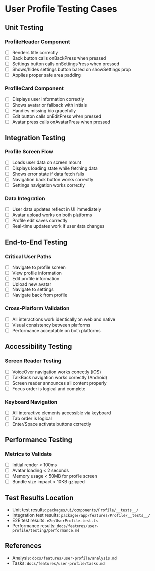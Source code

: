 # User Profile Testing Cases

## Unit Testing

### ProfileHeader Component
- [ ] Renders title correctly
- [ ] Back button calls onBackPress when pressed
- [ ] Settings button calls onSettingsPress when pressed
- [ ] Shows/hides settings button based on showSettings prop
- [ ] Applies proper safe area padding

### ProfileCard Component
- [ ] Displays user information correctly
- [ ] Shows avatar or fallback with initials
- [ ] Handles missing bio gracefully
- [ ] Edit button calls onEditPress when pressed
- [ ] Avatar press calls onAvatarPress when pressed

## Integration Testing

### Profile Screen Flow
- [ ] Loads user data on screen mount
- [ ] Displays loading state while fetching data
- [ ] Shows error state if data fetch fails
- [ ] Navigation back button works correctly
- [ ] Settings navigation works correctly

### Data Integration
- [ ] User data updates reflect in UI immediately
- [ ] Avatar upload works on both platforms
- [ ] Profile edit saves correctly
- [ ] Real-time updates work if user data changes

## End-to-End Testing

### Critical User Paths
- [ ] Navigate to profile screen
- [ ] View profile information
- [ ] Edit profile information
- [ ] Upload new avatar
- [ ] Navigate to settings
- [ ] Navigate back from profile

### Cross-Platform Validation
- [ ] All interactions work identically on web and native
- [ ] Visual consistency between platforms
- [ ] Performance acceptable on both platforms

## Accessibility Testing

### Screen Reader Testing
- [ ] VoiceOver navigation works correctly (iOS)
- [ ] TalkBack navigation works correctly (Android)
- [ ] Screen reader announces all content properly
- [ ] Focus order is logical and complete

### Keyboard Navigation
- [ ] All interactive elements accessible via keyboard
- [ ] Tab order is logical
- [ ] Enter/Space activate buttons correctly

## Performance Testing

### Metrics to Validate
- [ ] Initial render < 100ms
- [ ] Avatar loading < 2 seconds
- [ ] Memory usage < 50MB for profile screen
- [ ] Bundle size impact < 10KB gzipped

## Test Results Location
- Unit test results: `packages/ui/components/Profile/__tests__/`
- Integration test results: `packages/app/features/Profile/__tests__/`
- E2E test results: `e2e/UserProfile.test.ts`
- Performance results: `docs/features/user-profile/testing/performance.md`

## References
- Analysis: `docs/features/user-profile/analysis.md`
- Tasks: `docs/features/user-profile/tasks.md`
